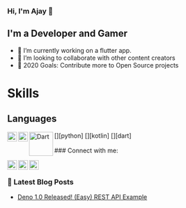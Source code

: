 ### Hi, I'm Ajay 👋

## I'm a Developer and Gamer
- 🔭 I’m currently working on a flutter app.
- 👯 I’m looking to collaborate with other content creators
- 🥅 2020 Goals: Contribute more to Open Source projects


# Skills
## Languages
<div class="programming-languages">
[<img align="left" alt="Python" width="22px" src="https://github.com/abranhe/programming-languages-logos/blob/master/src/python/python_64x64.png" />][python]
[<img align="left" alt="Kotlin" width="22px" src="https://github.com/abranhe/programming-languages-logos/blob/master/src/kotlin/kotlin_64x64.png" />][kotlin]
[<img align="left" alt="Dart" width="55px" src="https://dart.dev/assets/shared/dart/logo+text/horizontal/white-e71fb382ad5229792cc704b3ee7a88f8013e986d6e34f0956d89c453b454d0a5.svg" />][dart]
</div>
<br>
### Connect with me:

[<img align="left" alt="Twitter" width="22px" src="https://cdn.jsdelivr.net/npm/simple-icons@v3/icons/twitter.svg" />][twitter]
[<img align="left" alt="LinkedIn" width="22px" src="https://cdn.jsdelivr.net/npm/simple-icons@v3/icons/linkedin.svg" />][linkedin]
[<img align="left" alt="Instagram" width="22px" src="https://cdn.jsdelivr.net/npm/simple-icons@v3/icons/instagram.svg" />][instagram]

<br />

### 📕 Latest Blog Posts
<!-- BLOG-POST-LIST:START -->
- [Deno 1.0 Released! (Easy) REST API Example](https://dev.to/codestackr/deno-1-0-released-easy-rest-api-example-2fbl)
<!-- BLOG-POST-LIST:END -->

[twitter]: https://twitter.com/cloudmaxio
[instagram]: https://instagram.com/iamcloud.dev
[linkedin]: https://www.linkedin.com/in/ajay-kumar-singh-737182154/
[python]: https://python.org
[kotlin]: https://kotlinlang.org
[dart]: https://dart.dev
